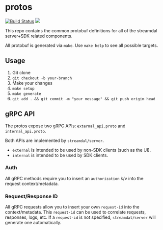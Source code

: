 # protos
[![Build Status](https://github.com/streamdal/protos/actions/workflows/release.yml/badge.svg)](https://github.com/streamdal/protos/actions/workflows/release.yml)
<a href="https://crates.io/crates/streamdal-protos/"><img src="https://img.shields.io/crates/v/streamdal-protos.svg"></a>

This repo contains the common protobuf definitions for all of the streamdal server+SDK related
components.

All protobuf is generated via `make`. Use `make help` to see all possible targets.

## Usage
1. Git clone
2. `git checkout -b your-branch`
3. Make your changes
4. `make setup`
5. `make generate`
6. `git add . && git commit -m "your message" && git push origin head`

## gRPC API
The protos expose two gRPC APIs: `external_api.proto` and `internal_api.proto`.

Both APIs are implemented by `streamdal/server`.

* `external` is intended to be used by non-SDK clients (such as the UI).
* `internal` is intended to be used by SDK clients.

### Auth
All gRPC methods require you to insert an `authorization` k/v into the request
context/metadata.

### Request/Response ID
All gRPC requests allow you to insert your own `request-id` into the 
context/metadata. This `request-id` can be used to correlate requests, 
responses, logs, etc. If a `request-id` is not specified, `streamdal/server` will
generate one automatically.

